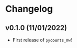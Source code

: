 # Changelog

<!--next-version-placeholder-->

## v0.1.0 (11/01/2022)

- First release of `pycounts_mw`!